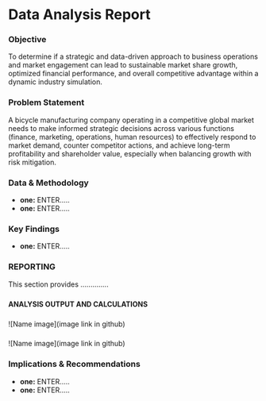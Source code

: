 <h1>Data Analysis Report</h1>

<h3>Objective</h3>
To determine if a strategic and data-driven approach to business operations and market engagement can lead to sustainable market share growth, optimized financial performance, and overall competitive advantage within a dynamic industry simulation.

<h3>Problem Statement</h3>
A bicycle manufacturing company operating in a competitive global market needs to make informed strategic decisions across various functions (finance, marketing, operations, human resources) to effectively respond to market demand, counter competitor actions, and achieve long-term profitability and shareholder value, especially when balancing growth with risk mitigation.


<h3>Data & Methodology</h3>

  - <b>one:</b> ENTER.....
  - <b>one:</b> ENTER.....
  
<h3>Key Findings</h3>

 - <b>one:</b> ENTER.....


<h3>REPORTING</h3>
This section provides ..............

<h3></h3>
<b>ANALYSIS OUTPUT AND CALCULATIONS</b>
<h3></h3>


![Name image](image link in github)

<h3></h3>

![Name image](image link in github)


<h3>Implications & Recommendations</h3>

 - <b>one:</b> ENTER.....
 - <b>one:</b> ENTER.....
  


